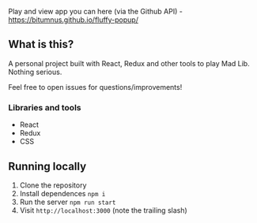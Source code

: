 Play and view app you can here (via the Github API) - https://bitumnus.github.io/fluffy-popup/

## What is this?

A personal project built with React, Redux and other tools to play Mad Lib. Nothing serious.

Feel free to open issues for questions/improvements!

### Libraries and tools

* React
* Redux
* CSS

## Running locally

1. Clone the repository
1. Install dependences `npm i`
1. Run the server `npm run start`
1. Visit `http://localhost:3000` (note the trailing slash)

